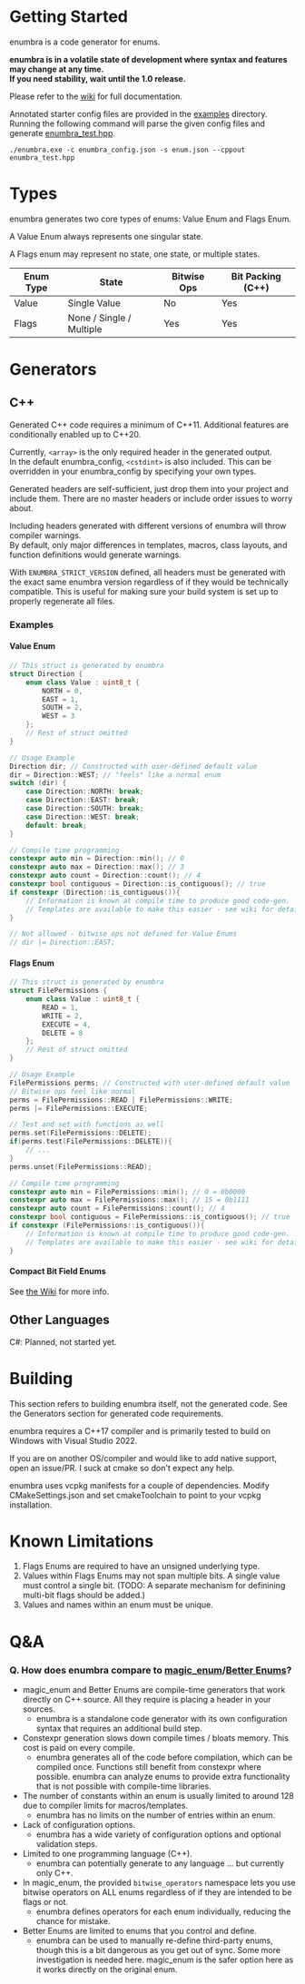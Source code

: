 # Getting Started

enumbra is a code generator for enums.

**enumbra is in a volatile state of development where syntax and features may change at any time.  
If you need stability, wait until the 1.0 release.**

Please refer to the [wiki](https://github.com/Scaless/enumbra/wiki) for full documentation.  

Annotated starter config files are provided in the [examples](/examples/) directory.  
Running the following command will parse the given config files and generate [enumbra_test.hpp](/examples/enumbra_test.hpp).  
```
./enumbra.exe -c enumbra_config.json -s enum.json --cppout enumbra_test.hpp
```

# Types
enumbra generates two core types of enums: Value Enum and Flags Enum.  

A Value Enum always represents one singular state.  

A Flags enum may represent no state, one state, or multiple states.

| Enum Type | State | Bitwise Ops | Bit Packing (C++) |
| --- | --- | --- | --- |
| Value | Single Value | No | Yes |
| Flags | None / Single / Multiple | Yes | Yes |


# Generators

## C++
Generated C++ code requires a minimum of C++11. Additional features are conditionally enabled up to C++20.  

Currently, `<array>` is the only required header in the generated output.  
In the default enumbra_config, `<cstdint>` is also included. This can be overridden in your enumbra_config by specifying your own types.  

Generated headers are self-sufficient, just drop them into your project and include them. There are no master headers or include order issues to worry about.

Including headers generated with different versions of enumbra will throw compiler warnings.  
By default, only major differences in templates, macros, class layouts, and function definitions would generate warnings.

With `ENUMBRA_STRICT_VERSION` defined, all headers must be generated with the exact same enumbra version regardless of if they would be technically compatible. This is useful for making sure your build system is set up to properly regenerate all files.  

### Examples

#### Value Enum

```c++
// This struct is generated by enumbra
struct Direction {
    enum class Value : uint8_t {
        NORTH = 0,
        EAST = 1,
        SOUTH = 2,
        WEST = 3
    };
    // Rest of struct omitted
}

// Usage Example
Direction dir; // Constructed with user-defined default value
dir = Direction::WEST; // "feels" like a normal enum
switch (dir) {
    case Direction::NORTH: break;
    case Direction::EAST: break;
    case Direction::SOUTH: break;
    case Direction::WEST: break;
    default: break;
}

// Compile time programming
constexpr auto min = Direction::min(); // 0
constexpr auto max = Direction::max(); // 3 
constexpr auto count = Direction::count(); // 4
constexpr bool contiguous = Direction::is_contiguous(); // true
if constexpr (Direction::is_contiguous()){
    // Information is known at compile time to produce good code-gen. 
    // Templates are available to make this easier - see wiki for details
}

// Not allowed - bitwise ops not defined for Value Enums
// dir |= Direction::EAST;
```

#### Flags Enum

```c++
// This struct is generated by enumbra
struct FilePermissions {
    enum class Value : uint8_t {
        READ = 1,
        WRITE = 2,
        EXECUTE = 4,
        DELETE = 8
    };
    // Rest of struct omitted
}

// Usage Example
FilePermissions perms; // Constructed with user-defined default value
// Bitwise ops feel like normal
perms = FilePermissions::READ | FilePermissions::WRITE;
perms |= FilePermissions::EXECUTE; 

// Test and set with functions as well
perms.set(FilePermissions::DELETE);
if(perms.test(FilePermissions::DELETE)){
    // ...
}
perms.unset(FilePermissions::READ);

// Compile time programming
constexpr auto min = FilePermissions::min(); // 0 = 0b0000
constexpr auto max = FilePermissions::max(); // 15 = 0b1111
constexpr auto count = FilePermissions::count(); // 4
constexpr bool contiguous = FilePermissions::is_contiguous(); // true
if constexpr (FilePermissions::is_contiguous()){
    // Information is known at compile time to produce good code-gen. 
    // Templates are available to make this easier - see wiki for details
}

```

#### Compact Bit Field Enums

See [the Wiki](https://github.com/Scaless/enumbra/wiki/CPP-Packed-Enums) for more info.

## Other Languages
C#: Planned, not started yet.  


# Building
This section refers to building enumbra itself, not the generated code. See the Generators section for generated code requirements.

enumbra requires a C++17 compiler and is primarily tested to build on Windows with Visual Studio 2022. 

If you are on another OS/compiler and would like to add native support, open an issue/PR. I suck at cmake so don't expect any help.

enumbra uses vcpkg manifests for a couple of dependencies. Modify CMakeSettings.json and set cmakeToolchain to point to your vcpkg installation.

# Known Limitations
1. Flags Enums are required to have an unsigned underlying type.
2. Values within Flags Enums may not span multiple bits. A single value must control a single bit. (TODO: A separate mechanism for definining multi-bit flags should be added.)
3. Values and names within an enum must be unique.

# Q&A

### Q. How does enumbra compare to [magic_enum](https://github.com/Neargye/magic_enum)/[Better Enums](http://aantron.github.io/better-enums/index.html)?

* magic_enum and Better Enums are compile-time generators that work directly on C++ source. All they require is placing a header in your sources.
  * enumbra is a standalone code generator with its own configuration syntax that requires an additional build step.
* Constexpr generation slows down compile times / bloats memory. This cost is paid on every compile.
  * enumbra generates all of the code before compilation, which can be compiled once. Functions still benefit from constexpr where possible. enumbra can analyze enums to provide extra functionality that is not possible with compile-time libraries.
* The number of constants within an enum is usually limited to around 128 due to compiler limits for macros/templates.
  * enumbra has no limits on the number of entries within an enum.
* Lack of configuration options.
  * enumbra has a wide variety of configuration options and optional validation steps.
* Limited to one programming language (C++).
  * enumbra can potentially generate to any language ... but currently only C++.
* In magic_enum, the provided `bitwise_operators` namespace lets you use bitwise operators on ALL enums regardless of if they are intended to be flags or not.
  * enumbra defines operators for each enum individually, reducing the chance for mistake.
* Better Enums are limited to enums that you control and define.
  * enumbra can be used to manually re-define third-party enums, though this is a bit dangerous as you get out of sync. Some more investigation is needed here. magic_enum is the safer option here as it works directly on the original enum.
